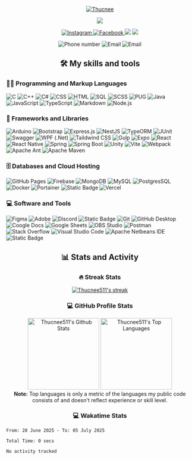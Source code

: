 <p align="center">
  <a href="https://github.com/thucnee511">
    <img src="https://readme-typing-svg.demolab.com?font=Poppins&weight=800&size=30&duration=2000&pause=2000&color=D25D9D&center=true&vCenter=true&width=435&lines=%7C+Thucnee+%7C;%7C+Neru+%7C" alt="Thucnee"/>
  </a>
</p>
<p align="center">
  <a href="https://github.com/thucnee511">
    <img src="https://readme-typing-svg.demolab.com?font=&weight=800&duration=2000&pause=2000&color=D25D9D&center=true&vCenter=true&width=435&lines=Web+and+application+development+learner;Able to design UI/UX;Always+learn+new+things"/>
  </a>
</p>
<p align="center">
  <p align="center">
    <a href="https://www.instagram.com/thucnee_">
      <img alt="Instagram" src="https://img.shields.io/badge/thucnee__-E4405F?style=for-the-badge&logo=instagram&logoColor=white">
    </a>
    <a href="https://www.facebook.com/thucnee511">
      <img alt="Facebook" src="https://img.shields.io/badge/thucnee511-005FED?style=for-the-badge&logo=facebook&logoColor=white">
    </a>
    <img src="https://custom-icon-badges.demolab.com/github/stars/thucnee511?color=c79600&style=for-the-badge&labelColor=e1ad0e&logo=star"/>
    <img src="https://custom-icon-badges.demolab.com/github/followers/thucnee511?color=236ad3&labelColor=1155ba&style=for-the-badge&logo=person-add&label=Follow&logoColor=white"/>
  </p>
  <p align="center">
    <img src="https://custom-icon-badges.demolab.com/badge/-0966--316--803-orange?style=for-the-badge&logo=phone&logoColor=white" alt="Phone number"/>
    <img src="https://custom-icon-badges.demolab.com/badge/-ngocngocthuc@gmail.com-red?style=for-the-badge&logo=mention&logoColor=white" alt="Email"/>
    <img src="https://custom-icon-badges.demolab.com/badge/Binh%20Duong-Viet%20Nam-purple?style=for-the-badge&logo=location&logoColor=white" alt="Email"/>
  </p>
</p>
<h2 align="center">🛠️ My skills and tools</h2>

<p >
    <h3 >👨‍💻 Programming and Markup Languages</h3>
    <p  width="800px">
      <img alt="C" src="https://custom-icon-badges.demolab.com/badge/C-03599C.svg?logo=c-in-hexagon&logoColor=white&style=for-the-badge">
      <img alt="C++" src="https://custom-icon-badges.demolab.com/badge/C++-9C033A.svg?logo=cpp2&logoColor=white&style=for-the-badge">
      <img alt="C#" src="https://custom-icon-badges.demolab.com/badge/C%23-68217A.svg?logo=cs2&logoColor=white&style=for-the-badge">
      <img alt="CSS" src="https://img.shields.io/badge/CSS-1572B6.svg?logo=css3&logoColor=white&style=for-the-badge">
      <img alt="HTML" src="https://img.shields.io/badge/HTML-E34F26.svg?logo=html5&logoColor=white&style=for-the-badge">
      <img alt="SQL" src="https://custom-icon-badges.demolab.com/badge/SQL-025E8C.svg?logo=database&logoColor=white&style=for-the-badge">
      <img alt="SCSS" src="https://img.shields.io/badge/sass-cc6699?&logo=sass&logoColor=fafafa&style=for-the-badge">
      <img alt="PUG" src="https://img.shields.io/badge/pug-a86454?&logo=pug&logoColor=fafafa&style=for-the-badge">
      <img alt="Java" src="https://custom-icon-badges.demolab.com/badge/Java-007396.svg?logo=java&logoColor=white&style=for-the-badge">
      <img alt="JavaScript" src="https://img.shields.io/badge/JavaScript-F7DF1E.svg?logo=javascript&logoColor=black&style=for-the-badge">
      <img alt="TypeScript" src="https://img.shields.io/badge/TypeScript-007ACC.svg?logo=typescript&logoColor=white&style=for-the-badge">
      <img alt="Markdown" src="https://img.shields.io/badge/Markdown-000000.svg?logo=markdown&logoColor=white&style=for-the-badge">
      <img alt="Node.js" src="https://img.shields.io/badge/Node.js-43853D.svg?logo=node.js&logoColor=white&style=for-the-badge">
    </p>
    <h3 >🧰 Frameworks and Libraries</h3>
    <p>
      <img alt="Arduino" src="https://img.shields.io/badge/-Arduino-00979D?logo=Arduino&logoColor=white&style=for-the-badge">
      <img alt="Bootstrap" src="https://img.shields.io/badge/Bootstrap-7952B3.svg?logo=bootstrap&logoColor=white&style=for-the-badge">
      <img alt="Express.js" src="https://img.shields.io/badge/Express.js-404d59.svg?logo=express&logoColor=white&style=for-the-badge">
      <img alt="NestJS" src="https://img.shields.io/badge/nestjs-E0234E?style=for-the-badge&logo=nestjs&logoColor=white">
      <img alt="TypeORM" src="https://img.shields.io/badge/typeorm-FE0803?style=for-the-badge&logo=typeorm">
      <img alt="JUnit" src="https://custom-icon-badges.demolab.com/badge/JUnit-25A162.svg?logo=check-circle&logoColor=white&style=for-the-badge">
      <img alt="Swagger" src="https://img.shields.io/badge/swagger-85EA2D?&logo=swagger&logoColor=black&style=for-the-badge">
      <img alt="WPF (.Net)" src="https://img.shields.io/badge/WPF-5C2D91?logo=.net&logoColor=white&style=for-the-badge">
      <img alt="Taildwind CSS" src="https://img.shields.io/badge/tailwind_css-%2306B6D4?&logo=tailwindcss&logoColor=fafafa&style=for-the-badge">
      <img alt="Gulp" src="https://img.shields.io/badge/gulp-CF4647?style=for-the-badge&logo=gulp&logoColor=white">
      <img alt="Expo" src="https://img.shields.io/badge/expo-000020?style=for-the-badge&logo=expo&logoColor=white">
      <img alt="React" src="https://img.shields.io/badge/react-61DAFB?style=for-the-badge&logo=react&logoColor=black">
      <img alt="React Native" src="https://img.shields.io/badge/react_native-61DAFB?style=for-the-badge&logo=react&logoColor=black">
      <img alt="Spring" src="https://img.shields.io/badge/spring-%236DB33F?&logo=spring&logoColor=fafafa&style=for-the-badge">
      <img alt="Spring Boot" src="https://img.shields.io/badge/spring_boot-%236DB33F?&logo=springboot&logoColor=fafafa&style=for-the-badge">
      <img alt="Unity" src="https://img.shields.io/badge/unity-000000?&logo=unity&logoColor=white&style=for-the-badge">
      <img alt="Vite" src="https://img.shields.io/badge/vite-646CFF?&logo=vite&logoColor=white&style=for-the-badge">
      <img alt="Webpack" src="https://img.shields.io/badge/webpack-8dd6f9?&logo=webpack&logoColor=black&style=for-the-badge">
      <img alt="Apache Ant" src="https://img.shields.io/badge/apache_ant-A81C7D?&logo=apacheant&logoColor=white&style=for-the-badge">
      <img alt="Apache Maven" src="https://img.shields.io/badge/apache_maven-C71A36?&logo=apachemaven&logoColor=white&style=for-the-badge">
    </p>
    <h3 >🗄️ Databases and Cloud Hosting</h3>
    <p >
      <img alt="GitHub Pages" src="https://img.shields.io/badge/GitHub%20Pages-327FC7.svg?logo=github&logoColor=white&style=for-the-badge">
      <img alt="Firebase" src="https://img.shields.io/badge/firebase-DD2C00?&logo=firebase&logoColor=white&style=for-the-badge">
      <img alt="MongoDB" src ="https://img.shields.io/badge/MongoDB-4ea94b.svg?logo=mongodb&logoColor=white&style=for-the-badge">
      <img alt="MySQL" src="https://img.shields.io/badge/MySQL-00f.svg?logo=mysql&logoColor=white&style=for-the-badge">
      <img alt="PostgresSQL" src="https://img.shields.io/badge/postgresql-4169E1?style=for-the-badge&logo=postgresql&logoColor=white">
      <img alt="Docker" src="https://img.shields.io/badge/docker-2496ED?style=for-the-badge&logo=docker&logoColor=white">
      <img alt="Portainer" src="https://img.shields.io/badge/portainer-13BEF9?style=for-the-badge&logo=portainer&logoColor=white">
      <img alt="Static Badge" src="https://img.shields.io/badge/nginx-009639?style=for-the-badge&logo=nginx&logoColor=white">
      <img alt="Vercel" src="https://img.shields.io/badge/Vercel-000000.svg?logo=vercel&logoColor=white&style=for-the-badge">
    </p>
    <h3 >💻 Software and Tools</h3>
    <p >
      <img alt="Figma" src="https://img.shields.io/badge/figma-F24E1E?&logo=figma&logoColor=white&style=for-the-badge">
      <img alt="Adobe" src="https://img.shields.io/badge/Adobe-FF0000.svg?logo=adobe&logoColor=white&style=for-the-badge">
      <img alt="Discord" src="https://img.shields.io/badge/-Discord-5865F2.svg?logo=discord&logoColor=white&style=for-the-badge">
      <img alt="Static Badge" src="https://img.shields.io/badge/github-181717?&logo=github&logoColor=white&style=for-the-badge">
      <img alt="Git" src="https://img.shields.io/badge/Git-F05033.svg?logo=git&logoColor=white&style=for-the-badge">
      <img alt="GitHub Desktop" src="https://img.shields.io/badge/GitHub%20Desktop-8034A9.svg?logo=github&logoColor=white&style=for-the-badge">
      <img alt="Coogle Docs" src="https://img.shields.io/badge/google_docs-4285F4?&logo=googledocs&logoColor=white&style=for-the-badge">
      <img alt="Google Sheets" src="https://img.shields.io/badge/Sheets-34A853.svg?logo=google%20sheets&logoColor=white&style=for-the-badge">
      <img alt="OBS Studio" src="https://img.shields.io/badge/-OBS-302E31?logo=obs-studio&logoColor=white&style=for-the-badge">
      <img alt="Postman" src="https://img.shields.io/badge/Postman-FF6C37?logo=postman&logoColor=white&style=for-the-badge">
      <img alt="Stack Overflow" src="https://img.shields.io/badge/-Stack%20Overflow-FE7A16?logo=stack-overflow&logoColor=white&style=for-the-badge">
      <img alt="Visual Studio Code" src="https://img.shields.io/badge/Visual%20Studio%20Code-0078d7.svg?logo=visual-studio-code&logoColor=white&style=for-the-badge">
      <img alt="Apache Netbeans IDE" src="https://img.shields.io/badge/apache_netbeans_ide-1B6AC6?&logo=apachenetbeanside&logoColor=white&style=for-the-badge">
      <img alt="Static Badge" src="https://img.shields.io/badge/intellij_idea-%23000000?style=for-the-badge&logo=intellijidea&logoColor=white">
    </p>
</p>
<h2 align="center">📊 Stats and Activity</h2>
<h3 align="center">🔥 Streak Stats</h3>
  <p align="center">
    <a href="https://github.com/DenverCoder1/github-readme-streak-stats">
      <img title="🔥 Get streak stats for your profile at git.io/streak-stats" alt="Thucnee511's streak" src="https://github-readme-streak-stats-9m8ugfa77-denvercoder1.vercel.app/?user=thucnee511&theme=monokai-metallian&hide_border=true"/>
    </a>
  </p>
  <h3 align="center">💻 GitHub Profile Stats</h3>
  <p align="center">
    <a href="https://github.com/anuraghazra/github-readme-stats"><img alt="Thucnee511's Github Stats" src="https://denvercoder1-github-readme-stats.vercel.app/api/?username=thucnee511&show_icons=true&include_all_commits=true&count_private=true&theme=react&hide_border=true&bg_color=1F222E&title_color=F85D7F&icon_color=F8D866" height="192px"/></a>
  <a href="https://github.com/anuraghazra/github-readme-stats"><img alt="Thucnee511's Top Languages" src="https://denvercoder1-github-readme-stats.vercel.app/api/top-langs/?username=thucnee511&langs_count=8&layout=compact&theme=react&hide_border=true&bg_color=1F222E&title_color=F85D7F&icon_color=F8D866&hide=Jupyter%20Notebook,Roff" height="192px"/></a>
    <br/><b>Note:</b> Top languages is only a metric of the languages my public code consists of and doesn't reflect experience or skill level.
  </p>
  <h3 align="center">💻 Wakatime Stats</h3>
  <!--START_SECTION:waka-->

```all_time
From: 28 June 2025 - To: 05 July 2025

Total Time: 0 secs

No activity tracked
```

<!--END_SECTION:waka-->
